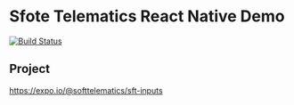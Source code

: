 # Sfote Telematics React Native Demo

[![Build Status](https://travis-ci.com/SoftTelematics/react-native-demo.svg?branch=master)](https://travis-ci.com/SoftTelematics/react-native-demo)


## Project

https://expo.io/@softtelematics/sft-inputs
